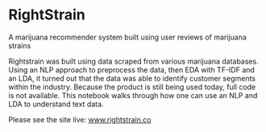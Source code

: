 # RightStrain
A marijuana recommender system built using user reviews of marijuana strains

Rightstrain was built using data scraped from various marijuana databases. Using an NLP approach to preprocess the data, 
then EDA with TF-IDF and an LDA, it turned out that the data was able to identify customer segments within the industry. 
Because the product is still being used today, full code is not available. This notebook walks through how one can use an NLP 
and LDA to understand text data. 

Please see the site live: www.rightstrain.co

